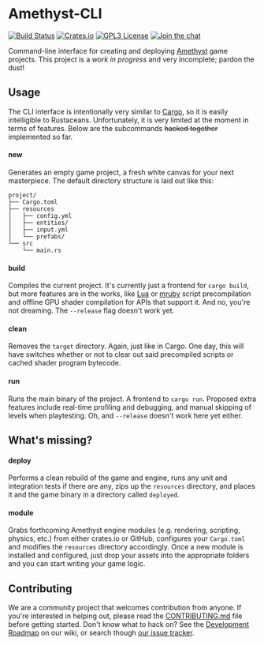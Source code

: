 # Amethyst-CLI

[![Build Status][s1]][tc] [![Crates.io][s2]][ci] [![GPL3 License][s3]][gl] [![Join the chat][s4]][gc]

[s1]: https://api.travis-ci.org/ebkalderon/amethyst_tools.svg
[s2]: https://img.shields.io/badge/crates.io-0.2.0-orange.svg
[s3]: https://img.shields.io/badge/license-GPL%20v3-blue.svg
[s4]: https://badges.gitter.im/ebkalderon/amethyst.svg

[tc]: https://travis-ci.org/ebkalderon/amethyst_tools/
[ci]: https://crates.io/crates/amethyst_tools/
[gl]: https://github.com/ebkalderon/amethyst_tools/blob/master/COPYING
[gc]: https://gitter.im/ebkalderon/amethyst?utm_source=badge&utm_medium=badge&utm_campaign=pr-badge&utm_content=badge

Command-line interface for creating and deploying [Amethyst][am] game projects.
This project is a *work in progress* and very incomplete; pardon the dust!

[am]: https://github.com/ebkalderon/amethyst

## Usage

The CLI interface is intentionally very similar to [Cargo][ca], so it is easily
intelligible to Rustaceans. Unfortunately, it is very limited at the moment in
terms of features. Below are the subcommands ~~hacked together~~ implemented so
far.

[ca]: https://github.com/rust-lang/cargo

#### new

Generates an empty game project, a fresh white canvas for your next masterpiece.
The default directory structure is laid out like this:

```
project/
├── Cargo.toml
├── resources
│   ├── config.yml
│   ├── entities/
│   ├── input.yml
│   └── prefabs/
└── src
    └── main.rs
```

#### build

Compiles the current project. It's currently just a frontend for `cargo build`,
but more features are in the works, like [Lua][lu] or [mruby][mr] script
precompilation and offline GPU shader compilation for APIs that support it.
And no, you're not dreaming. The `--release` flag doesn't work yet.

[lu]: http://www.lua.org/
[mr]: http://mruby.org/

#### clean

Removes the `target` directory. Again, just like in Cargo. One day, this will
have switches whether or not to clear out said precompiled scripts or cached
shader program bytecode.

#### run

Runs the main binary of the project. A frontend to `cargo run`. Proposed extra
features include real-time profiling and debugging, and manual skipping of
levels when playtesting. Oh, and `--release` doesn't work here yet either.

## What's missing?

#### deploy

Performs a clean rebuild of the game and engine, runs any unit and integration
tests if there are any, zips up the `resources` directory, and places it and
the game binary in a directory called `deployed`.

#### module

Grabs forthcoming Amethyst engine modules (e.g. rendering, scripting, physics,
etc.) from either crates.io or GitHub, configures your `Cargo.toml` and
modifies the `resources` directory accordingly. Once a new module is installed
and configured, just drop your assets into the appropriate folders and you can
start writing your game logic.

## Contributing

We are a community project that welcomes contribution from anyone. If you're
interested in helping out, please read the [CONTRIBUTING.md][cm] file before
getting started. Don't know what to hack on? See the [Development Roadmap][dr]
on our wiki, or search though [our issue tracker][it].

[cm]: https://github.com/ebkalderon/amethyst/blob/master/CONTRIBUTING.md
[dr]: https://github.com/ebkalderon/amethyst/wiki/Roadmap
[it]: https://github.com/ebkalderon/amethyst_tools/issues
